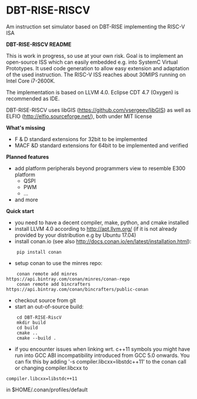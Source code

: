 # DBT-RISE-RISCV
Am instruction set simulator based on DBT-RISE implementing the RISC-V ISA

**DBT-RISE-RISCV README**

This is work in progress, so use at your own risk. Goal is to implement an open-source ISS which can easily embedded e.g. into SystemC Virtual Prototypes. It used code generation to allow easy extension and adaptation of the used instruction.
The RISC-V ISS reaches about 30MIPS running on Intel Core i7-2600K.

The implementation is based on LLVM 4.0. Eclipse CDT 4.7 (Oxygen) is recommended as IDE.

DBT-RISE-RISCV uses libGIS (https://github.com/vsergeev/libGIS) as well as ELFIO (http://elfio.sourceforge.net/), both under MIT license 

**What's missing**

* F & D standard extensions for 32bit to be implemented
* MACF &D standard extensions for 64bit to be implemented and verified

**Planned features**

* add platform peripherals beyond programmers view to resemble E300 platform
  * QSPI
  * PWM
  * ...
* and more

**Quick start**

* you need to have a decent compiler, make, python, and cmake installed
* install LLVM 4.0 according to http://apt.llvm.org/ (if it is not already provided by your distribution e.g by Ubuntu 17.04)
* install conan.io (see also http://docs.conan.io/en/latest/installation.html):
```
    pip install conan
```
* setup conan to use the minres repo:
```
    conan remote add minres https://api.bintray.com/conan/minres/conan-repo
    conan remote add bincrafters https://api.bintray.com/conan/bincrafters/public-conan
```
* checkout source from git
* start an out-of-source build:
```
    cd DBT-RISE-RiscV
    mkdir build
    cd build
    cmake ..
    cmake --build .
```
* if you encounter issues when linking wrt. c++11 symbols you might have run into GCC ABI incompatibility introduced from GCC 5.0 onwards. You can fix this by adding '-s compiler.libcxx=libstdc++11' to the conan call or changing compiler.libcxx to
```
compiler.libcxx=libstdc++11
```
in $HOME/.conan/profiles/default
